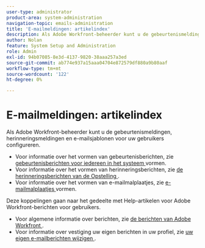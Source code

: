 ```yaml
---
user-type: administrator
product-area: system-administration
navigation-topic: emails-administration
title: 'E-mailmeldingen: artikelindex'
description: Als Adobe Workfront-beheerder kunt u de gebeurtenismeldingen, herinneringsmeldingen en e-mailsjablonen voor uw gebruikers configureren.
author: Nolan
feature: System Setup and Administration
role: Admin
exl-id: 94b07085-8e3d-4137-9820-38aaa257a3ed
source-git-commit: ab774e937a15aaa04704e872579df880a9b80aaf
workflow-type: tm+mt
source-wordcount: '122'
ht-degree: 0%

---
```


# E-mailmeldingen: artikelindex

<!-- Audited: 1/2024 -->

Als Adobe Workfront-beheerder kunt u de gebeurtenismeldingen, herinneringsmeldingen en e-mailsjablonen voor uw gebruikers configureren.

* Voor informatie over het vormen van gebeurtenisberichten, zie [ gebeurtenisberichten voor iedereen in het systeem ](../../../administration-and-setup/manage-workfront/emails/configure-event-notifications-for-everyone-in-the-system.md) vormen.
* Voor informatie over het vormen van herinneringsberichten, zie [ de herinneringsberichten van de Opstelling ](../../../administration-and-setup/manage-workfront/emails/set-up-reminder-notifications.md).
* Voor informatie over het vormen van e-mailmalplaatjes, zie [ e-mailmalplaatjes ](../../../administration-and-setup/manage-workfront/emails/configure-email-templates.md) vormen.

Deze koppelingen gaan naar het gedeelte met Help-artikelen voor Adobe Workfront-berichten voor gebruikers.

* Voor algemene informatie over berichten, zie [ de berichten van Adobe Workfront ](/help/quicksilver/workfront-basics/using-notifications/event-notifications.md).
* Voor informatie over vestiging uw eigen berichten in uw profiel, zie [ uw eigen e-mailberichten wijzigen ](/help/quicksilver/workfront-basics/using-notifications/activate-or-deactivate-your-own-event-notifications.md).
